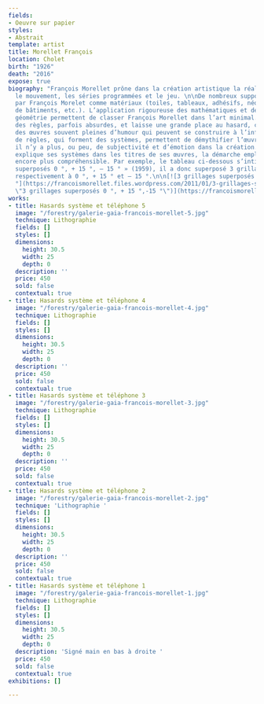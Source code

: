 ```yaml
---
fields:
- Oeuvre sur papier
styles:
- Abstrait
template: artist
title: Morellet François
location: Cholet
birth: "1926"
death: "2016"
expose: true
biography: "François Morellet prône dans la création artistique la réalisation impersonnelle,
  le mouvement, les séries programmées et le jeu. \n\nDe nombreux supports sont utilisés
  par François Morelet comme matériaux (toiles, tableaux, adhésifs, néons, surfaces
  de bâtiments, etc.). L’application rigoureuse des mathématiques et des notions de
  géométrie permettent de classer François Morellet dans l’art minimal. Il invente
  des règles, parfois absurdes, et laisse une grande place au hasard, ce qui donne
  des œuvres souvent pleines d’humour qui peuvent se construire à l’infini. Ces ensembles
  de règles, qui forment des systèmes, permettent de démythifier l’œuvre d’art car
  il n’y a plus, ou peu, de subjectivité et d’émotion dans la création. François Morellet
  explique ses systèmes dans les titres de ses œuvres, la démarche employée est donc
  encore plus compréhensible. Par exemple, le tableau ci-dessous s’intitule « 3 grillages
  superposés 0 °, + 15 °, – 15 ° » (1959), il a donc superposé 3 grillages inclinés
  respectivement à 0 °, + 15 ° et – 15 °.\n\n[![3 grillages superposés 0 °, + 15 °,-15
  °](https://francoismorellet.files.wordpress.com/2011/01/3-grillages-superposc3a9s-0-c2b0-15-c2b0-15-c2b0-1959.jpg?w=640
  \"3 grillages superposés 0 °, + 15 °,-15 °\")](https://francoismorellet.files.wordpress.com/2011/01/3-grillages-superposc3a9s-0-c2b0-15-c2b0-15-c2b0-1959.jpg)"
works:
- title: Hasards système et téléphone 5
  image: "/forestry/galerie-gaia-francois-morellet-5.jpg"
  technique: Lithographie
  fields: []
  styles: []
  dimensions:
    height: 30.5
    width: 25
    depth: 0
  description: ''
  price: 450
  sold: false
  contextual: true
- title: Hasards système et téléphone 4
  image: "/forestry/galerie-gaia-francois-morellet-4.jpg"
  technique: Lithographie
  fields: []
  styles: []
  dimensions:
    height: 30.5
    width: 25
    depth: 0
  description: ''
  price: 450
  sold: false
  contextual: true
- title: Hasards système et téléphone 3
  image: "/forestry/galerie-gaia-francois-morellet-3.jpg"
  technique: Lithographie
  fields: []
  styles: []
  dimensions:
    height: 30.5
    width: 25
    depth: 0
  description: ''
  price: 450
  sold: false
  contextual: true
- title: Hasards système et téléphone 2
  image: "/forestry/galerie-gaia-francois-morellet-2.jpg"
  technique: 'Lithographie '
  fields: []
  styles: []
  dimensions:
    height: 30.5
    width: 25
    depth: 0
  description: ''
  price: 450
  sold: false
  contextual: true
- title: Hasards système et téléphone 1
  image: "/forestry/galerie-gaia-francois-morellet-1.jpg"
  technique: Lithographie
  fields: []
  styles: []
  dimensions:
    height: 30.5
    width: 25
    depth: 0
  description: 'Signé main en bas à droite '
  price: 450
  sold: false
  contextual: true
exhibitions: []

---
```

